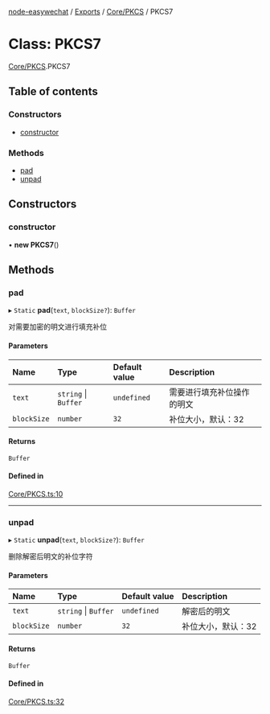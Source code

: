 [node-easywechat](../README.md) / [Exports](../modules.md) / [Core/PKCS](../modules/Core_PKCS.md) / PKCS7

# Class: PKCS7

[Core/PKCS](../modules/Core_PKCS.md).PKCS7

## Table of contents

### Constructors

- [constructor](Core_PKCS.PKCS7.md#constructor)

### Methods

- [pad](Core_PKCS.PKCS7.md#pad)
- [unpad](Core_PKCS.PKCS7.md#unpad)

## Constructors

### constructor

• **new PKCS7**()

## Methods

### pad

▸ `Static` **pad**(`text`, `blockSize?`): `Buffer`

对需要加密的明文进行填充补位

#### Parameters

| Name | Type | Default value | Description |
| :------ | :------ | :------ | :------ |
| `text` | `string` \| `Buffer` | `undefined` | 需要进行填充补位操作的明文 |
| `blockSize` | `number` | `32` | 补位大小，默认：32 |

#### Returns

`Buffer`

#### Defined in

[Core/PKCS.ts:10](https://github.com/hpyer/node-easywechat/blob/a144a0f/src/Core/PKCS.ts#L10)

___

### unpad

▸ `Static` **unpad**(`text`, `blockSize?`): `Buffer`

删除解密后明文的补位字符

#### Parameters

| Name | Type | Default value | Description |
| :------ | :------ | :------ | :------ |
| `text` | `string` \| `Buffer` | `undefined` | 解密后的明文 |
| `blockSize` | `number` | `32` | 补位大小，默认：32 |

#### Returns

`Buffer`

#### Defined in

[Core/PKCS.ts:32](https://github.com/hpyer/node-easywechat/blob/a144a0f/src/Core/PKCS.ts#L32)
